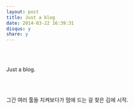 ```yaml
---
layout: post
title: Just a blog
date: 2014-03-22 16:39:31
disqus: y
share: y
---
```


<br/><br/>

Just a blog.

<br/><br/>

그간 여러 툴들 지켜보다가 맘에 드는 걸 찾은 김에 시작.



